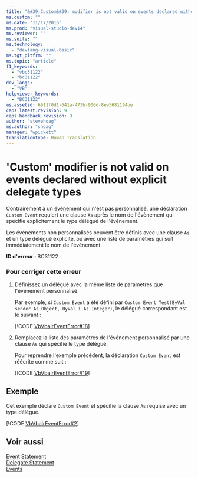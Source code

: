 ```yaml
---
title: "&#39;Custom&#39; modifier is not valid on events declared without explicit delegate types | Microsoft Docs"
ms.custom: ""
ms.date: "11/17/2016"
ms.prod: "visual-studio-dev14"
ms.reviewer: ""
ms.suite: ""
ms.technology: 
  - "devlang-visual-basic"
ms.tgt_pltfrm: ""
ms.topic: "article"
f1_keywords: 
  - "vbc31122"
  - "bc31122"
dev_langs: 
  - "VB"
helpviewer_keywords: 
  - "BC31122"
ms.assetid: 6911f0d1-641a-473b-906d-8ee5681194be
caps.latest.revision: 9
caps.handback.revision: 9
author: "stevehoag"
ms.author: "shoag"
manager: "wpickett"
translationtype: Human Translation
---
```

# &#39;Custom&#39; modifier is not valid on events declared without explicit delegate types
Contrairement à un événement qui n'est pas personnalisé, une déclaration `Custom Event` requiert une clause `As` après le nom de l'évènement qui spécifie explicitement le type délégué de l'événement.  
  
 Les événements non personnalisés peuvent être définis avec une clause `As` et un type délégué explicite, ou avec une liste de paramètres qui suit immédiatement le nom de l'évènement.  
  
 **ID d'erreur :** BC31122  
  
### Pour corriger cette erreur  
  
1.  Définissez un délégué avec la même liste de paramètres que l'événement personnalisé.  
  
     Par exemple, si `Custom Event` a été défini par `Custom Event Test(ByVal sender As Object, ByVal i As Integer)`, le délégué correspondant est le suivant :  
  
     [!CODE [VbVbalrEventError#18](../CodeSnippet/VS_Snippets_VBCSharp/VbVbalrEventError#18)]  
  
2.  Remplacez la liste des paramètres de l'événement personnalisé par une clause `As` qui spécifie le type délégué.  
  
     Pour reprendre l'exemple précédent, la déclaration `Custom Event` est réécrite comme suit :  
  
     [!CODE [VbVbalrEventError#19](../CodeSnippet/VS_Snippets_VBCSharp/VbVbalrEventError#19)]  
  
## Exemple  
 Cet exemple déclare `Custom Event` et spécifie la clause `As` requise avec un type délégué.  
  
 [!CODE [VbVbalrEventError#2](../CodeSnippet/VS_Snippets_VBCSharp/VbVbalrEventError#2)]  
  
## Voir aussi  
 [Event Statement](../../../visual-basic/language-reference/statements/event-statement.md)   
 [Delegate Statement](../../../visual-basic/language-reference/statements/delegate-statement.md)   
 [Events](../../../visual-basic/programming-guide/language-features/events/events.md)